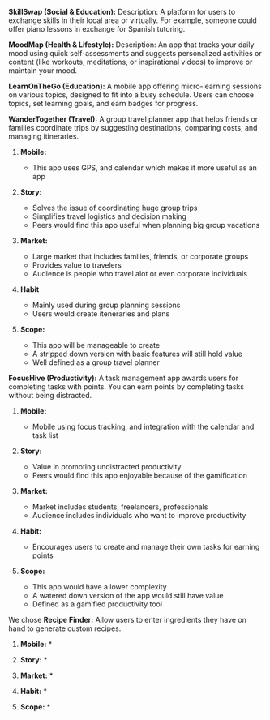 **SkillSwap (Social & Education):**
Description:
A platform for users to exchange skills in their local area or virtually. For example, someone could offer piano lessons in exchange for Spanish tutoring.

**MoodMap (Health & Lifestyle):**
Description:
An app that tracks your daily mood using quick self-assessments and suggests personalized activities or content (like workouts, meditations, or inspirational videos) to improve or maintain your mood.

**LearnOnTheGo (Education):**
A mobile app offering micro-learning sessions on various topics, designed to fit into a busy schedule. Users can choose topics, set learning goals, and earn badges for progress.

**WanderTogether (Travel):**
A group travel planner app that helps friends or families coordinate trips by suggesting destinations, comparing costs, and managing itineraries.

1. **Mobile:** 
    * This app uses GPS, and calendar which makes it more useful as an app

2. **Story:**
    * Solves the issue of coordinating huge group trips
    * Simplifies travel logistics and decision making
    * Peers would find this app useful when planning big group vacations

3. **Market:**
    * Large market that includes families, friends, or corporate groups
    * Provides value to travelers
    * Audience is people who travel alot or even corporate individuals

4. **Habit**
    * Mainly used during group planning sessions
    * Users would create iteneraries and plans

5. **Scope:**
    * This app will be manageable to create
    * A stripped down version with basic features will still hold value
    * Well defined as a group travel planner

**FocusHive (Productivity):**
A task management app awards users for completing tasks with points. You can earn points by completing tasks without being distracted.

1. **Mobile:** 
    * Mobile using focus tracking, and integration with the calendar and task list

2. **Story:**
    * Value in promoting undistracted productivity
    * Peers would find this app enjoyable because of the gamification

3. **Market:**
    * Market includes students, freelancers, professionals
    * Audience includes individuals who want to improve productivity

4. **Habit:**
    * Encourages users to create and manage their own tasks for earning points

5. **Scope:**
    * This app would have a lower complexity
    * A watered down version of the app would still have value
    * Defined as a gamified productivity tool








We chose 
**Recipe Finder:**
Allow users to enter ingredients they have on hand to generate custom recipes.
1. **Mobile:** 
    *

2. **Story:**
    * 

3. **Market:**
    * 

4. **Habit:**
    *

5. **Scope:**
    * 

